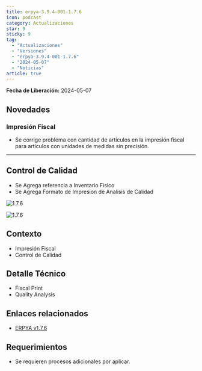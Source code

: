 ```yaml
---
title: erpya-3.9.4-001-1.7.6
icon: podcast
category: Actualizaciones
star: 9
sticky: 9
tag:
  - "Actualizaciones"
  - "Versiones"
  - "erpya-3.9.4-001-1.7.6"
  - "2024-05-07"
  - "Noticias"
article: true
---
```


**Fecha de Liberación:** 2024-05-07

## Novedades

### Impresión Fiscal

- Se corrige problema con cantidad de artículos en la impresión fiscal para artículos con unidades de medidas sin precisión.

---

## Control de Calidad

- Se Agrega referencia a Inventario Fisico
- Se Agrega Formato de Impresion de Analisis de Calidad

![1.7.6](/assets/img/downloads/updates/resources/adempiere-patch-zk-1.7.6-img1.png)

![1.7.6](/assets/img/downloads/updates/resources/adempiere-patch-zk-1.7.6-img2.png)

## Contexto

- Impresión Fiscal
- Control de Calidad

## Detalle Técnico

- Fiscal Print
- Quality Analysis

## Enlaces relacionados

- [ERPYA v1.7.6](https://github.com/erpya/adempiere_patch_zk/releases/tag/1.7.6)

## Requerimientos

- Se requieren procesos adicionales por aplicar.

